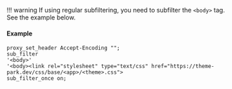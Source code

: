 !!! warning
    If using regular subfiltering, you need to subfilter the `<body>` tag.
    See the example below. 

#### Example

```nginx
proxy_set_header Accept-Encoding "";
sub_filter
'<body>'
'<body><link rel="stylesheet" type="text/css" href="https://theme-park.dev/css/base/<app>/<theme>.css">
sub_filter_once on;
```


